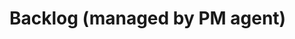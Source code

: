 # Backlog (managed by PM agent)

<!-- PM agent appends items here using the Story/Acceptance format -->
